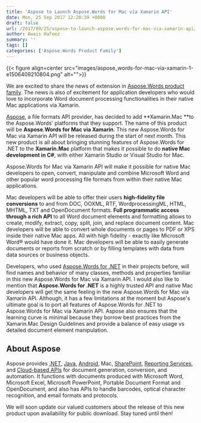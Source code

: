 ```yaml
---
title: 'Aspose to Launch Aspose.Words for Mac via Xamarin API'
date: Mon, 25 Sep 2017 12:28:39 +0000
draft: false
url: /2017/09/25/aspose-to-launch-aspose.words-for-mac-via-xamarin-api/
author: Awais Hafeez
summary: ''
tags: []
categories: ['Aspose.Words Product Family']
---
```




{{< figure align=center src="images/aspose_words-for-mac-via-xamarin-1-e1506409210804.png" alt="">}}


We are excited to share the news of extension in [Aspose.Words product family][1]. The news is also of excitement for application developers who would love to incorporate Word document processing functionalities in their native Mac applications via Xamarin.

[Aspose][2], a file formats API provider, has decided to add **Xamarin.Mac **to the Aspose.Words' platforms that they support. The name of this product will be **Aspose.Words for Mac via Xamarin**. This new Aspose.Words for Mac via Xamarin API will be released during the start of next month. This new product is all about bringing stunning features of Aspose.Words for .NET to the **Xamarin.Mac** platform that makes it possible to do **native Mac development in C#**, with either Xamarin Studio or Visual Studio for Mac.

Aspose.Words for Mac via Xamarin API will make it possible for native Mac developers to open, convert, manipulate and combine Microsoft Word and other popular word processing file formats from within their native Mac applications. 

Mac developers will be able to offer their users **high-fidelity file conversions** to and from DOC, OOXML, RTF, WordprocessingML, HTML, MHTML, TXT and OpenDocument formats. **Full programmatic access through a rich API** to all Word document elements and formatting allows to create, modify, extract, copy, split, join, and replace document content. Mac developers will be able to convert whole documents or pages to PDF or XPS inside their native Mac apps. All with high fidelity - exactly like Microsoft Word® would have done it. Mac developers will be able to easily generate documents or reports from scratch or by filling templates with data from data sources or business objects.

Developers, who used [Aspose.Words for .NET][3] in their projects before, will find names and behavior of many classes, methods and properties familiar in this new Aspose.Words for Mac via Xamarin API. I would also like to mention that **Aspose.Words for .NET** is a highly trusted API and native Mac developers will get the same feeling in the new Aspose.Words for Mac via Xamarin API. Although, it has a few limitations at the moment but Aspose's ultimate goal is to port all features of Aspose.Words for .NET to Aspose.Words for Mac via Xamarin API. Aspose also ensures that the learning curve is minimal because they borrow best practices from the Xamarin.Mac Design Guidelines and provide a balance of easy usage vs detailed document element manipulation.

## About Aspose

Aspose provides [.NET][4], [Java][5], [Android][6], Mac, [SharePoint][7], [Reporting Services][8], and [Cloud-based APIs][9] for document generation, conversion, and automation. It functions with documents produced with Microsoft Word, Microsoft Excel, Microsoft PowerPoint, Portable Document Format and OpenDocument, and also has APIs to handle barcodes, optical character recognition, and email formats and protocols.

We will soon update our valued customers about the release of this new product upon availability for public download. Stay tuned until then!




[1]: https://www.aspose.com/products/words
[2]: https://www.aspose.com/
[3]: https://www.aspose.com/products/words/net
[4]: https://www.aspose.com/products/total/net
[5]: https://www.aspose.com/products/total/java
[6]: https://www.aspose.com/products/total/android
[7]: https://www.aspose.com/products/total/sharepoint
[8]: https://www.aspose.com/products/total/reporting-services
[9]: https://www.aspose.com/products/total/cloud




